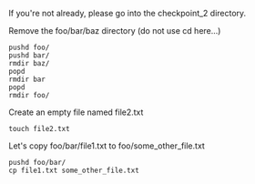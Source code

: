 
If you're not already, please go into the checkpoint_2 directory.

    
Remove the foo/bar/baz directory (do not use cd here...)
    
    pushd foo/ 
    pushd bar/ 
    rmdir baz/ 
    popd 
    rmdir bar 
    popd 
    rmdir foo/
    
Create an empty file named file2.txt
        
    touch file2.txt
    
Let's copy foo/bar/file1.txt to foo/some_other_file.txt

    pushd foo/bar/
    cp file1.txt some_other_file.txt
